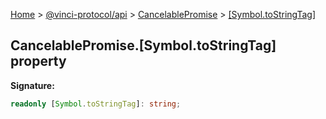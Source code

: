 [Home](./index.md) &gt; [@vinci-protocol/api](./api.md) &gt; [CancelablePromise](./api.cancelablepromise.md) &gt; [\[Symbol.toStringTag\]](./api.cancelablepromise._symbol.tostringtag_.md)

## CancelablePromise.\[Symbol.toStringTag\] property

<b>Signature:</b>

```typescript
readonly [Symbol.toStringTag]: string;
```
